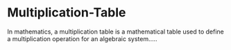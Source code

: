 # Multiplication-Table
In mathematics, a multiplication table is a mathematical table used to define a multiplication operation for an algebraic system.....


